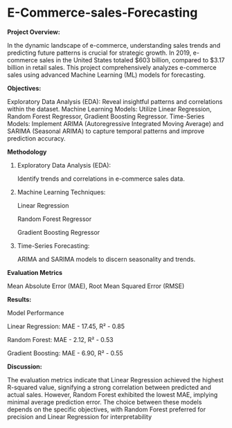 # E-Commerce-sales-Forecasting
**Project Overview:**

In the dynamic landscape of e-commerce, understanding sales trends and predicting future patterns is crucial for strategic growth. In 2019, e-commerce sales in the United States totaled $603 billion, compared to $3.17 billion in retail sales. This project comprehensively analyzes e-commerce sales using advanced Machine Learning (ML) models for forecasting.

**Objectives:**

Exploratory Data Analysis (EDA): Reveal insightful patterns and correlations within the dataset.
Machine Learning Models: Utilize Linear Regression, Random Forest Regressor, Gradient Boosting Regressor.
Time-Series Models: Implement ARIMA (Autoregressive Integrated Moving Average) and SARIMA (Seasonal ARIMA) to capture temporal patterns and improve prediction accuracy.

**Methodology**
1) Exploratory Data Analysis (EDA):
   
     Identify trends and correlations in e-commerce sales data.
  
2) Machine Learning Techniques:
   
     Linear Regression
  
     Random Forest Regressor
  
     Gradient Boosting Regressor
  
3) Time-Series Forecasting:

      ARIMA and SARIMA models to discern seasonality and trends.

**Evaluation Metrics**

Mean Absolute Error (MAE),
Root Mean Squared Error (RMSE)

**Results:**

Model Performance

Linear Regression: MAE - 17.45, R² - 0.85

Random Forest: MAE - 2.12, R² - 0.53

Gradient Boosting: MAE - 6.90, R² - 0.55

**Discussion:**

The evaluation metrics indicate that Linear Regression achieved the highest R-squared value, signifying a strong correlation between predicted and actual sales. However, Random Forest exhibited the lowest MAE, implying minimal average prediction error. The choice between these models depends on the specific objectives, with Random Forest preferred for precision and Linear Regression for interpretability

